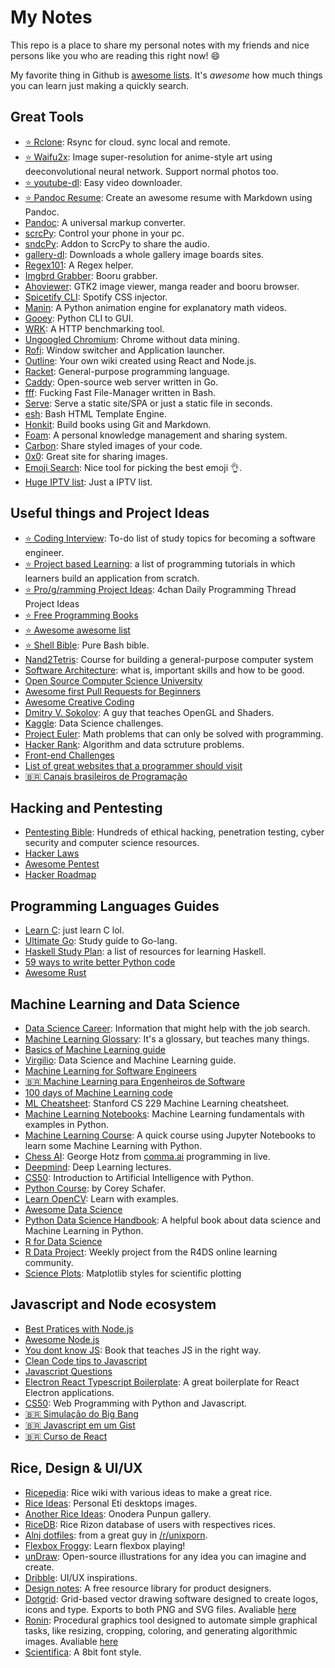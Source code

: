# My Notes

This repo is a place to share my personal notes with my friends and nice persons like you who are reading this right now! 😄

My favorite thing in Github is [awesome lists](https://github.com/sindresorhus/awesome). It's *awesome* how much things you can learn just making a quickly search.

## Great Tools

- [⭐ Rclone](https://github.com/rclone/rclone): Rsync for cloud. sync local and remote.
- [⭐ Waifu2x](https://github.com/nagadomi/waifu2x): Image super-resolution for anime-style art using deeconvolutional neural network. Support normal photos too.
- [⭐ youtube-dl](https://github.com/ytdl-org/youtube-dl): Easy video downloader.
- [⭐ Pandoc Resume](https://github.com/mszep/pandoc_resume): Create an awesome resume with Markdown using Pandoc.
- [Pandoc](https://github.com/jgm/pandoc): A universal markup converter.
- [scrcPy](https://github.com/Genymobile/scrcpy):  Control your phone in your pc.
- [sndcPy](https://github.com/rom1v/sndcpy): Addon to ScrcPy to share the audio.
- [gallery-dl](https://github.com/mikf/gallery-dl): Downloads a whole gallery image boards sites.
- [Regex101](https://regex101.com): A Regex helper.
- [Imgbrd Grabber](https://github.com/Bionus/imgbrd-grabber): Booru grabber.
- [Ahoviewer](https://github.com/ahodesuka/ahoviewer): GTK2 image viewer, manga reader and booru browser.
- [Spicetify CLI](https://github.com/khanhas/spicetify-cli): Spotify CSS injector.
- [Manin](https://github.com/3b1b/manim): A Python animation engine for explanatory math videos.
- [Gooey](https://github.com/chriskiehl/Gooey): Python CLI to GUI.
- [WRK](https://github.com/wg/wrk): A HTTP benchmarking tool.
- [Ungoogled Chromium](https://github.com/Eloston/ungoogled-chromium): Chrome without data mining.
- [Rofi](https://github.com/davatorium/rofi): Window switcher and Application launcher.
- [Outline](https://github.com/outline/outline): Your own wiki created using React and Node.js.
- [Racket](https://racket-lang.org/): General-purpose programming language.
- [Caddy](https://caddyserver.com/): Open-source web server written in Go.
- [fff](https://github.com/dylanaraps/fff): Fucking Fast File-Manager written in Bash.
- [Serve](https://github.com/vercel/serve): Serve a static site/SPA or just a static file in seconds.
- [esh](https://github.com/jirutka/esh): Bash HTML Template Engine.
- [Honkit](https://github.com/honkit/honkit): Build books using Git and Markdown.
- [Foam](https://github.com/foambubble/foam): A personal knowledge management and sharing system.
- [Carbon](https://carbon.now.sh): Share styled images of your code.
- [0x0](https://0x0.st/): Great site for sharing images.
- [Emoji Search](https://emoji.muan.co/): Nice tool for picking the best emoji 👌.
- [Huge IPTV list](https://github.com/iptv-org/iptv): Just a IPTV list.

## Useful things and Project Ideas
- [⭐ Coding Interview](https://github.com/jwasham/coding-interview-university): To-do list of study topics for becoming a software engineer.
- [⭐ Project based Learning](https://github.com/tuvtran/project-based-learning): a list of programming tutorials in which learners build an application from scratch.
- [⭐ Pro/g/ramming Project Ideas](https://imgur.com/a/3DxEa1o): 4chan Daily Programming Thread Project Ideas
- [⭐ Free Programming Books](https://github.com/EbookFoundation/free-programming-books)
- [⭐ Awesome awesome list](https://github.com/sindresorhus/awesome)
- [⭐ Shell Bible](https://github.com/dylanaraps/pure-sh-bible): Pure Bash bible.
- [Nand2Tetris](https://www.nand2tetris.org/): Course for building a general-purpose computer system
- [Software Architecture](https://github.com/justinamiller/SoftwareArchitect): what is, important skills and how to be good.
- [Open Source Computer Science University](https://github.com/ossu/computer-science)
- [Awesome first Pull Requests for Beginners](https://github.com/MunGell/awesome-for-beginners)
- [Awesome Creative Coding](https://github.com/terkelg/awesome-creative-coding)
- [Dmitry V. Sokolov](https://github.com/ssloy): A guy that teaches OpenGL and Shaders.
- [Kaggle](https://www.kaggle.com/): Data Science challenges.
- [Project Euler](https://projecteuler.net): Math problems that can only be solved with programming.
- [Hacker Rank](https://www.hackerrank.com/): Algorithm and data sctruture problems.
- [Front-end Challenges](https://github.com/LFeh/frontend-challenges)
- [List of great websites that a programmer should visit](https://github.com/sdmg15/Best-websites-a-programmer-should-visit)
- [🇧🇷 Canais brasileiros de Programação](https://github.com/carolcodes/youtube-br-desenvolvimento)

## Hacking and Pentesting
- [Pentesting Bible](https://github.com/blaCCkHatHacEEkr/PENTESTING-BIBLE): Hundreds of ethical hacking, penetration testing, cyber security and computer science resources.
- [Hacker Laws](https://github.com/dwmkerr/hacker-laws)
- [Awesome Pentest](https://github.com/enaqx/awesome-pentest)
- [Hacker Roadmap](https://github.com/sundowndev/hacker-roadmap)

## Programming Languages Guides
- [Learn C](https://www.learn-c.org/): just learn C lol.
- [Ultimate Go](https://github.com/hoanhan101/ultimate-go): Study guide to Go-lang.
- [Haskell Study Plan](https://github.com/soupi/haskell-study-plan): a list of resources for learning Haskell.
- [59 ways to write better Python code](https://github.com/SigmaQuan/Better-Python-59-Ways)
- [Awesome Rust](https://github.com/rust-unofficial/awesome-rust)

## Machine Learning and Data Science
- [Data Science Career](https://github.com/firmai/data-science-career): Information that might help with the job search.
- [Machine Learning Glossary](https://ml-cheatsheet.readthedocs.io): It's a glossary, but teaches many things.
- [Basics of Machine Learning guide](https://github.com/madewithml/basics)
- [Virgilio](https://virgili0.github.io/Virgilio/): Data Science and Machine Learning guide.
- [Machine Learning for Software Engineers](https://github.com/ZuzooVn/machine-learning-for-software-engineers)
- [🇧🇷 Machine Learning para Engenheiros de Software](https://github.com/italojs/awesome-machine-learning-portugues/)
- [100 days of Machine Learning code](https://github.com/Avik-Jain/100-Days-Of-ML-Code)
- [ML Cheatsheet](https://github.com/afshinea/stanford-cs-229-machine-learning): Stanford CS 229 Machine Learning cheatsheet.
- [Machine Learning Notebooks](https://github.com/ageron/handson-ml2): Machine Learning fundamentals with examples in Python.
- [Machine Learning Course](https://github.com/machinelearningmindset/machine-learning-course): A quick course using Jupyter Notebooks to learn some Machine Learning with Python.
- [Chess AI](https://youtu.be/RFaFmkCEGEs): George Hotz from [comma.ai](https://comma.ai/) programming in live.
- [Deepmind](https://www.youtube.com/playlist?list=PLqYmG7hTraZCDxZ44o4p3N5Anz3lLRVZF): Deep Learning lectures.
- [CS50](https://www.youtube.com/playlist?list=PLhQjrBD2T382Nz7z1AEXmioc27axa19Kv): Introduction to Artificial Intelligence with Python.
- [Python Course](https://www.youtube.com/user/schafer5): by Corey Schafer.
- [Learn OpenCV](https://github.com/spmallick/learnopencv): Learn with examples.
- [Awesome Data Science](https://github.com/academic/awesome-datascience)
- [Python Data Science Handbook](https://jakevdp.github.io/PythonDataScienceHandbook/): A helpful book about data science and Machine Learning in Python.
- [R for Data Science](http://r4ds.had.co.nz/)
- [R Data Project](https://github.com/rfordatascience/tidytuesday): Weekly project from the R4DS online learning community.
- [Science Plots](https://github.com/garrettj403/SciencePlots): Matplotlib styles for scientific plotting


## Javascript and Node ecosystem
- [Best Pratices with Node.js](https://github.com/goldbergyoni/nodebestpractices)
- [Awesome Node.js](https://github.com/sindresorhus/awesome-nodejs)
- [You dont know JS](https://github.com/getify/You-Dont-Know-JS): Book that teaches JS in the right way.
- [Clean Code tips to Javascript](https://github.com/ryanmcdermott/clean-code-javascript)
- [Javascript Questions](https://github.com/lydiahallie/javascript-questions)
- [Electron React Typescript Boilerplate](https://github.com/diego3g/electron-typescript-react): A great boilerplate for React Electron applications.
- [CS50](https://www.youtube.com/playlist?list=PLhQjrBD2T380xvFSUmToMMzERZ3qB5Ueu): Web Programming with Python and Javascript.
- [🇧🇷 Simulação do Big Bang](https://www.youtube.com/watch?v=C5_7IV9XFd4&feature=youtu.be)
- [🇧🇷 Javascript em um Gist](https://gist.github.com/danielbonifacio/fd7f0100e8eae33dd1769f7c40182458?fbclid=IwAR0in67c1SzRZFiMYuJNNEvWk1MyLCntZ_HLB5LvYjlRHBZp4a-QFWZqs7Y)
- [🇧🇷 Curso de React](https://github.com/diogocezar/dctb-react-course)

## Rice, Design & UI/UX
- [Ricepedia](https://rizonrice.club/): Rice wiki with various ideas to make a great rice.
- [Rice Ideas](https://eti.tf/desktops/): Personal Eti desktops images.
- [Another Rice Ideas](https://onodera-punpun.github.io/ricespo/): Onodera Punpun gallery.
- [RiceDB](ricedb.dfg.monster): Rice Rizon database of users with respectives rices.
- [Alnj dotfiles](https://github.com/alnj/dotfiles): from a great guy in [/r/unixporn](https://www.reddit.com/r/unixporn/).
- [Flexbox Froggy](https://flexboxfroggy.com/): Learn flexbox playing!
- [unDraw](https://undraw.co): Open-source illustrations for any idea you can imagine and create.
- [Dribble](https://dribbble.com/): UI/UX inspirations.
- [Design notes](https://www.designnotes.co/): A free resource library for product designers.
- [Dotgrid](https://github.com/hundredrabbits/dotgrid): Grid-based vector drawing software designed to create logos, icons and type. Exports to both PNG and SVG files. Avaliable [here](https://hundredrabbits.itch.io/dotgrid)
- [Ronin](https://github.com/hundredrabbits/Ronin): Procedural graphics tool designed to automate simple graphical tasks, like resizing, cropping, coloring, and generating algorithmic images. Avaliable [here](https://hundredrabbits.itch.io/ronin)
- [Scientifica](https://github.com/NerdyPepper/scientifica): A 8bit font style.
